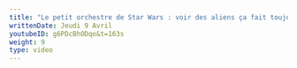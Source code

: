 ```yaml
---
title: "Le petit orchestre de Star Wars : voir des aliens ça fait toujours du bien !"
writtenDate: Jeudi 9 Avril
youtubeID: g6PDcBhODqo&t=163s
weight: 9
type: video
---
```

